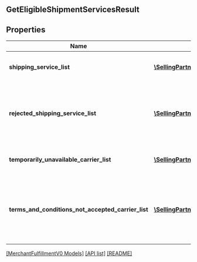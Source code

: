 ## GetEligibleShipmentServicesResult

## Properties

Name | Type | Description | Notes
------------ | ------------- | ------------- | -------------
**shipping_service_list** | [**\SellingPartnerApiV5\Model\MerchantFulfillmentV0\ShippingService[]**](ShippingService.md) | A list of shipping services offers. |
**rejected_shipping_service_list** | [**\SellingPartnerApiV5\Model\MerchantFulfillmentV0\RejectedShippingService[]**](RejectedShippingService.md) | List of services that were for some reason unavailable for this request | [optional]
**temporarily_unavailable_carrier_list** | [**\SellingPartnerApiV5\Model\MerchantFulfillmentV0\TemporarilyUnavailableCarrier[]**](TemporarilyUnavailableCarrier.md) | A list of temporarily unavailable carriers. | [optional]
**terms_and_conditions_not_accepted_carrier_list** | [**\SellingPartnerApiV5\Model\MerchantFulfillmentV0\TermsAndConditionsNotAcceptedCarrier[]**](TermsAndConditionsNotAcceptedCarrier.md) | List of carriers whose terms and conditions were not accepted by the seller. | [optional]

[[MerchantFulfillmentV0 Models]](../) [[API list]](../../Api) [[README]](../../../README.md)
